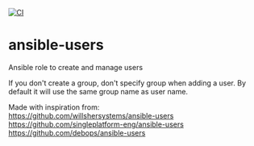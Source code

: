 [![CI](https://github.com/behid/ansible-users/workflows/CI/badge.svg?event=push)](https://github.com/behid/ansible-users/actions?query=workflow%3ACI)


# ansible-users
Ansible role to create and manage users

If you don't create a group, don't specify group when adding a user. By default it will use the same group name as user name.

Made with inspiration from:  
https://github.com/willshersystems/ansible-users  
https://github.com/singleplatform-eng/ansible-users   
https://github.com/debops/ansible-users  
